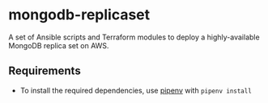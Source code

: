# mongodb-replicaset

A set of Ansible scripts and Terraform modules to deploy a highly-available
MongoDB replica set on AWS.

## Requirements

- To install the required dependencies, use [pipenv](https://github.com/pypa/pipenv)
  with `pipenv install`
